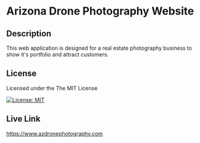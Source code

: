 # Arizona Drone Photography Website

## Description
This web application is designed for a real estate photography business to show it's portfolio and attract customers.

## License
Licensed under the The MIT License    
          
[![License: MIT](https://img.shields.io/badge/License-MIT-yellow.svg)](https://opensource.org/licenses/MIT)
  

## Live Link
https://www.azdronephotography.com
                      
